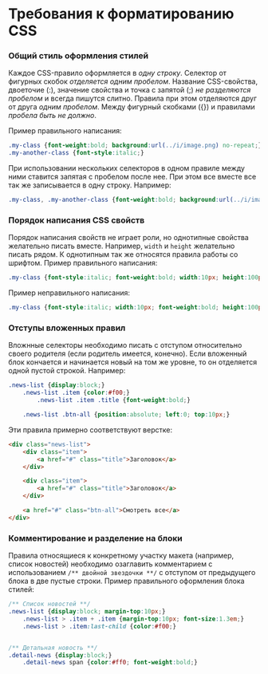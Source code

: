 Требования к форматированию CSS
==============

### Общий стиль оформления стилей

Каждое CSS-правило оформляется в *одну строку*. Селектор от фигурных скобок *отделяется одним пробелом*. Название CSS-свойства, двоеточие (:), значение свойства и точка с запятой (;) *не разделяются пробелом* и всегда пишутся слитно. Правила при этом отделяются друг от друга *одним пробелом*. Между фигурный скобками ({}) и правилами *пробела быть не должно*.

Пример правильного написания:
```css
.my-class {font-weight:bold; background:url(../i/image.png) no-repeat;}
.my-another-class {font-style:italic;}
```

При использовании нескольких селекторов в одном правиле между ними ставится запятая с пробелом после нее. При этом все вместе все так же записывается в одну строку. Например:
```css
.my-class, .my-another-class {font-weight:bold; background:url(../i/image.png) no-repeat;}
```

### Порядок написания CSS свойств

Порядок написания свойств не играет роли, но однотипные свойства желательно писать вместе. Например, `width` и `height` желательно писать рядом. К однотипным так же относятся правила работы со шрифтом. Пример правильного написания:

```css
.my-class {font-style:italic; font-weight:bold; width:10px; height:100px;}
```

Пример неправильного написания:
```css
.my-class {font-style:italic; width:10px; font-weight:bold; height:100px;}
```

### Отступы вложенных правил

Вложнные селекторы необходимо писать с отступом относительно своего родителя (если родитель имеется, конечно). Если вложенный блок кончается и начинается новый на том же уровне, то он отделяется одной пустой строкой. Например:

```css
.news-list {display:block;}
    .news-list .item {color:#f00;}
        .news-list .item .title {font-weight:bold;}

    .news-list .btn-all {position:absolute; left:0; top:10px;}
```

Эти правила примерно соответствуют верстке:

```html
<div class="news-list">
    <div class="item">
        <a href="#" class="title">Заголовок</a>
    </div>

    <div class="item">
        <a href="#" class="title">Заголовок</a>
    </div>

    <a href="#" class="btn-all">Смотреть все</a>
</div>
```


### Комментирование и разделение на блоки

Правила относящиеся к конкретному участку макета (например, список новостей) необходимо озаглавить комментарием с использованием `/** двойной звездочки **/` с отступом от предыдущего блока в две пустые строки. Пример правильного оформления блока стилей:

```css
/** Список новостей **/
.news-list {display:block; margin-top:10px;}
    .news-list > .item + .item {margin-top:10px; font-size:1.3em;}
    .news-list > .item:last-child {color:#f00;}


/** Детальная новость **/
.detail-news {display:block;}
    .detail-news span {color:#ff0; font-weight:bold;}
```
